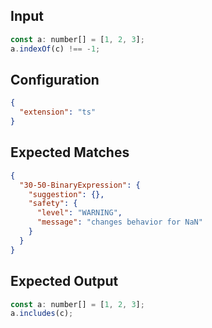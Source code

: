 
## Input
```javascript input
const a: number[] = [1, 2, 3];
a.indexOf(c) !== -1;
```

## Configuration
```json configuration
{
  "extension": "ts"
}
```

## Expected Matches
```json expected matches
{
  "30-50-BinaryExpression": {
    "suggestion": {},
    "safety": {
      "level": "WARNING",
      "message": "changes behavior for NaN"
    }
  }
}
```

## Expected Output
```javascript expected output
const a: number[] = [1, 2, 3];
a.includes(c);
```
